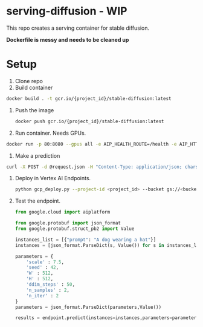 # serving-diffusion - WIP

This repo creates a serving container for stable diffusion.

**Dockerfile is messy and needs to be cleaned up**

# Setup

1. Clone repo
1. Build container

  ```bash
  docker build . -t gcr.io/{project_id}/stable-diffusion:latest
  ```
1. Push the image

    ```bash
    docker push gcr.io/{project_id}/stable-diffusion:latest
    ```

1. Run container. Needs GPUs.

  ```bash
  docker run -p 80:8080 --gpus all -e AIP_HEALTH_ROUTE=/health -e AIP_HTTP_PORT=8080 -e AIP_PREDICT_ROUTE=/predict gcr.io/{project_id}/stable-diffusion:latest -d
  ```

1. Make a prediction

  ```bash
  curl -X POST -d @request.json -H "Content-Type: application/json; charset=utf-8" localhost/predict >> response.json
  ```
  
 1. Deploy in Vertex AI Endpoints.

    ```bash
    python gcp_deploy.py --project-id <project_id> --bucket gs://<bucket_id>/diffusion-model --image-uri gcr.io/<project_id>/stable-diffusion:latest
    ```

1. Test the endpoint.

    ```python
    from google.cloud import aiplatform

    from google.protobuf import json_format
    from google.protobuf.struct_pb2 import Value

    instances_list = [{"prompt": "A dog wearing a hat"}]
    instances = [json_format.ParseDict(s, Value()) for s in instances_list]

    parameters = {
        'scale' : 7.5, 
        'seed' : 42, 
        'W' : 512, 
        'H' : 512, 
        'ddim_steps' : 50,
        'n_samples' : 2,
        'n_iter' : 2
    }
    parameters = json_format.ParseDict(parameters,Value())

    results = endpoint.predict(instances=instances,parameters=parameters)

    ```

